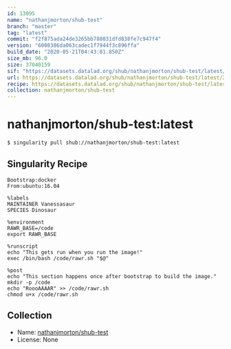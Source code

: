 ```yaml
---
id: 13095
name: "nathanjmorton/shub-test"
branch: "master"
tag: "latest"
commit: "f2f875ada24de3265bb788031dfd838fe7c947f4"
version: "6008386da063cadec1f7944f3c896ffa"
build_date: "2020-05-21T04:43:01.850Z"
size_mb: 96.0
size: 37040159
sif: "https://datasets.datalad.org/shub/nathanjmorton/shub-test/latest/2020-05-21-f2f875ad-6008386d/6008386da063cadec1f7944f3c896ffa.sif"
url: https://datasets.datalad.org/shub/nathanjmorton/shub-test/latest/2020-05-21-f2f875ad-6008386d/
recipe: https://datasets.datalad.org/shub/nathanjmorton/shub-test/latest/2020-05-21-f2f875ad-6008386d/Singularity
collection: nathanjmorton/shub-test
---
```


# nathanjmorton/shub-test:latest

```bash
$ singularity pull shub://nathanjmorton/shub-test:latest
```

## Singularity Recipe

```singularity
Bootstrap:docker  
From:ubuntu:16.04

%labels
MAINTAINER Vanessasaur
SPECIES Dinosaur

%environment
RAWR_BASE=/code
export RAWR_BASE

%runscript
echo "This gets run when you run the image!" 
exec /bin/bash /code/rawr.sh "$@"  

%post  
echo "This section happens once after bootstrap to build the image."  
mkdir -p /code  
echo "RoooAAAAR" >> /code/rawr.sh
chmod u+x /code/rawr.sh
```

## Collection

 - Name: [nathanjmorton/shub-test](https://github.com/nathanjmorton/shub-test)
 - License: None

